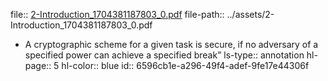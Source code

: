 file:: [2-Introduction_1704381187803_0.pdf](../assets/2-Introduction_1704381187803_0.pdf)
file-path:: ../assets/2-Introduction_1704381187803_0.pdf

- A cryptographic scheme for a given task is secure, if no adversary of a specified power can achieve a specified break”
  ls-type:: annotation
  hl-page:: 5
  hl-color:: blue
  id:: 6596cb1e-a296-49f4-adef-9fe17e44306f